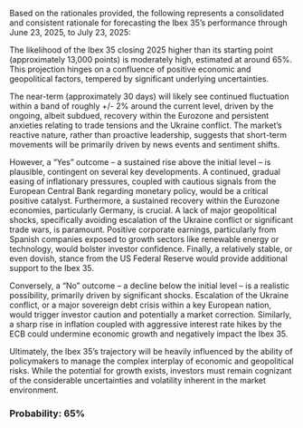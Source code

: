 Based on the rationales provided, the following represents a consolidated and consistent rationale for forecasting the Ibex 35’s performance through June 23, 2025, to July 23, 2025:

The likelihood of the Ibex 35 closing 2025 higher than its starting point (approximately 13,000 points) is moderately high, estimated at around 65%. This projection hinges on a confluence of positive economic and geopolitical factors, tempered by significant underlying uncertainties.

The near-term (approximately 30 days) will likely see continued fluctuation within a band of roughly +/- 2% around the current level, driven by the ongoing, albeit subdued, recovery within the Eurozone and persistent anxieties relating to trade tensions and the Ukraine conflict.  The market’s reactive nature, rather than proactive leadership, suggests that short-term movements will be primarily driven by news events and sentiment shifts. 

However, a “Yes” outcome – a sustained rise above the initial level – is plausible, contingent on several key developments. A continued, gradual easing of inflationary pressures, coupled with cautious signals from the European Central Bank regarding monetary policy, would be a critical positive catalyst. Furthermore, a sustained recovery within the Eurozone economies, particularly Germany, is crucial. A lack of major geopolitical shocks, specifically avoiding escalation of the Ukraine conflict or significant trade wars, is paramount. Positive corporate earnings, particularly from Spanish companies exposed to growth sectors like renewable energy or technology, would bolster investor confidence. Finally, a relatively stable, or even dovish, stance from the US Federal Reserve would provide additional support to the Ibex 35.

Conversely, a “No” outcome – a decline below the initial level – is a realistic possibility, primarily driven by significant shocks. Escalation of the Ukraine conflict, or a major sovereign debt crisis within a key European nation, would trigger investor caution and potentially a market correction. Similarly, a sharp rise in inflation coupled with aggressive interest rate hikes by the ECB could undermine economic growth and negatively impact the Ibex 35.

Ultimately, the Ibex 35’s trajectory will be heavily influenced by the ability of policymakers to manage the complex interplay of economic and geopolitical risks. While the potential for growth exists, investors must remain cognizant of the considerable uncertainties and volatility inherent in the market environment.

### Probability: 65%